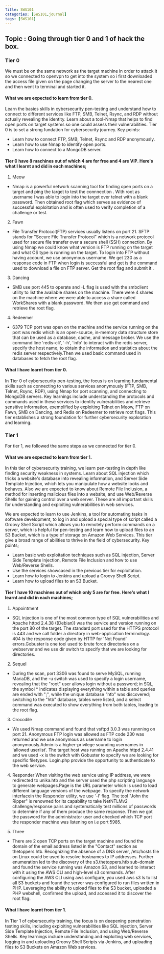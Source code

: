 ```yaml
---
Title: SWS101
categories: [SWS101,journal]
tags: [SWS101]
---
```


## Topic : Going through tier 0 and 1 of hack the box.

### Tier 0
We must be on the same network as the target machine in order to attack it so we connected to openvpn to get into the system so i first downloaded the access file given on the page changing the server to the nearest one and then went to terminal and started it.   
#### What we are expected to learn from tier 0.
Learn the basics skills in cybersecurity pen-testing and understand how to connect to different services like FTP, SMB, Telnet, Rsync, and RDP without actually revealing the identity. Learn about a tool-Nmap that helps to find open ports on target systems so one could assess their vulnerabilities. Tier 0 is to set a strong fundation for cybersecurity journey. Key points:
- Learn how to connect FTP, SMB, Telnet, Rsync and RDP anonymously.
- Learn how to use Nmap to identify open ports.
- Learn how to connect to a MongoDB server.

#### Tier 0 have 8 machines out of which 4 are for free and 4 are VIP. Here's what I learnt and did in each machines;

1. Meow 
- Nmap is a powerful network scanning tool for finding open ports on a target and ping the target to test the connnection . With root as username I was able to login into the target over telnet with a blank password. Then obtained root flag which serves as evidence of successful exploitation and is often used to verify completion of a challenge or test.


2. Fawn 
- File Transfer Protocol(FTP) services usually listens on port 21. SFTP stands for "Secure File Transfer Protocol" which is a network protocol used for secure file transfer over a secure shell (SSH) connection. By using Nmap we could know what version is FTP running on the target and what OS type is running on the target. To login into FTP without having account, we use anonymous username. We get 230 as a response code in FTP when login is successful and get is the command used to download a file on FTP server. Get the root flag and submit it .

3. Dancing
- SMB use port 445 to operate and -L flag is used with the smbclient utility to list the available shares on the machine. There were 4 shares on the machine where we were able to access a share called WorkShares with a blank password. We then use get command and retrieve the root flag.

4. Redeemer
- 6379 TCP port was open on the machine and the service running on the port was redis which is an open-source, in-memory data structure store that can be used as a database, cache, and message broker. We use the command line 'redis-cli', '-h', 'info' to interact with the redis server, specify the host name, to obtain the information and statistics about the redis server respectively.Then we used basic command used in databases to fetch the root flag.


#### What I have learnt from tier 0.
In Tier 0 of cybersecurity pen-testing, the focus is on learning fundamental skills such as connecting to various services anonymously (FTP, SMB, Telnet, Rsync, RDP), using Nmap for port scanning, and connecting to MongoDB servers. Key learnings include understanding the protocols and commands used in these services to identify vulnerabilities and retrieve sensitive information, exemplified by exploiting Telnet on Meow, FTP on Fawn, SMB on Dancing, and Redis on Redeemer to retrieve root flags. This tier establishes a strong foundation for further cybersecurity exploration and learning.

### Tier 1
For tier 1, we followed the same steps as we connected for tier 0.
#### What we are expected to learn from tier 1.
In this tier of cybersecurity training, we learn pen-testing in depth like finding security weakness in systems. Learn about SQL injection which tricks a website's database into revealing information, and Server Side Template Injection, which lets you manipulate how a website looks and behaves. Also we are expected to know about Remote File Inclusion, a method for inserting malicious files into a website, and use Web/Reverse Shells for gaining control over a web server. These are all important skills for understanding and exploiting vulnerabilities in web services.

We are expected to learn to use Jenkins, a tool for automating tasks in software development, to log in and upload a special type of script called a Groovy Shell Script which allows you to remotely perform commands on a server, which is helpful for pen-testing and learn how to upload files to an S3 Bucket, which is a type of storage on Amazon Web Services. This tier give a broad range of abilities to thrive in the field of cybersecurity. Key points;

- Learn basic web exploitation techniques such as SQL injection, Server Side Template Injection, Remote File Inclusion and how to use Web/Reverse Shells.
- Use the services showcased in the previous tier for exploitation.
- Learn how to login to Jenkins and upload a Groovy Shell Script.
- Learn how to upload files to an S3 Bucket.

#### Tier 1 have 10 machines out of which only 5 are for free. Here's what I learnt and did in each machines;

1. Appointment
- SQL injection is one of the most common type of SQL vulnerabilities and Apache httpd 2.4.38 ((Debian)) was the service and version running on the port 80 of the target. The standard port used for the HTTPS protocol is 443 and we call folder a directory in web-application terminology. 404 is the response code given by HTTP for 'Not Found' errors.Gobuster is one tool used to brute force directories on a webserver and we use dir switch to specify that we are looking for directories.

2. Sequel
- During the scan, port 3306 was found to serve MySQL, running MariaDB, and the -u switch was used to specify a login username, revealing that the "root" user allows login without a password; in SQL, the symbol * indicates displaying everything within a table and queries are ended with ";", while the unique database "htb" was discovered; switching to the "htb" database, tables were listed, and a select command was executed to show everything from both tables, leading to the root flag.

3. Crocodile
- We used Nmap command and found that vsftpd 3.0.3 was runnning on port 21. Anonymous FTP login was allowed as FTP code 230 was returned and we use anonymous as username to login anonymously.Admin is a higher-privilege sounding usernames in 'allowed userlist'. The target host was running on Apache httpd 2.4.41 and we used -x is the switch with Gobuster to specify we are looking for specific filetypes. Login.php provide the opportunity to authenticate to the web service.

4. Responder
When visiting the web service using IP address, we were redirected to unika.htb and the server used the php scripting language to generate webpages.Page is the URL parameter which is used to load different language versions of the webpage. To specify the network interfacein the Responder utility, we use '-l' flag. The tool "John the Ripper" is renowned for its capability to take NetNTLMv2 challenge/response pairs and systematically test millions of passwords to determine if any of them produce the same response.
Then we got the password for the administrator user and checked which TCP port the responder machine was listening on i.e port 5985.

5. Three
- There are 2 open TCP ports on the target machine and found the domain of the email address listed in the "Contact" section as thetoppers.htb. Recognizing the absence of a DNS server,  /etc/hosts file on Linux could be used to resolve hostnames to IP addresses. Further enumeration led to the discovery of the s3.thetoppers.htb sub-domain and found the service running was Amazon S3, and learned to interact with it using the AWS CLI and high-level s3 commands. After configuring the AWS CLI using aws configure, you used aws s3 ls to list all S3 buckets and found the server was configured to run files written in PHP. Leveraging the ability to upload files to the S3 bucket, uploaded a PHP webshell, confirmed the upload, and accessed it to discover the root flag. 

#### What I have learnt from tier 1.
In Tier 1 of cybersecurity training, the focus is on deepening penetration testing skills, including exploiting vulnerabilities like SQL injection, Server Side Template Injection, Remote File Inclusion, and using Web/Reverse Shells. Key learnings include understanding and exploiting web services, logging in and uploading Groovy Shell Scripts via Jenkins, and uploading files to S3 Buckets on Amazon Web services.